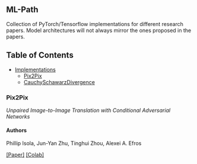 ## ML-Path

Collection of PyTorch/Tensorflow implementations for different research papers. Model architectures will not always mirror the ones proposed in the papers. 


## Table of Contents
* [Implementations](#implementations)
    + [Pix2Pix](#pix2pix)
    + [CauchySchawarzDivergence](#CauchySchawarzDivergence)


### Pix2Pix
_Unpaired Image-to-Image Translation with Conditional Adversarial Networks_

#### Authors
Phillip Isola, Jun-Yan Zhu, Tinghui Zhou, Alexei A. Efros

[[Paper]](https://arxiv.org/abs/1611.07004) [[Colab]](./implementations/Pix2Pix.ipynb)
